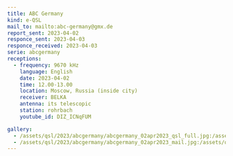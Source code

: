 ```yaml
---
title: ABC Germany
kind: e-QSL
mail_to: mailto:abc-germany@gmx.de
report_sent: 2023-04-02
responce_sent: 2023-04-03
responce_received: 2023-04-03
serie: abcgermany
receptions:
  - frequency: 9670 kHz
    language: English
    date: 2023-04-02
    time: 12.00-13.00
    location: Moscow, Russia (inside city)
    receiver: BELKA
    antenna: its telescopic
    station: rohrbach
    youtube_id: DIZ_ICNqFUM

gallery:
  - /assets/qsl/2023/abcgermany/abcgermany_02apr2023_qsl_full.jpg:/assets/qsl/2023/abcgermany/abcgermany_02apr2023_qsl_small.jpg
  - /assets/qsl/2023/abcgermany/abcgermany_02apr2023_mail.jpg:/assets/qsl/2023/abcgermany/abcgermany_02apr2023_mail.jpg
---
```

